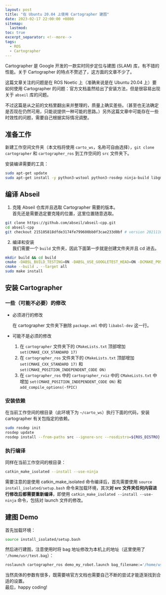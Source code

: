 ```yaml
---
layout: post
title: "在 Ubuntu 20.04 上使用 Cartographer 建图"
date: 2023-02-17 22:00:00 +0800
sitemap:
  lastmod: 
toc: true 
excerpt_separator: <!--more-->
tags:
  - ROS
  - Cartographer
---
```


Cartographer 是 Google 开发的一款实时同步定位与建图 (SLAM) 库，有不错的性能。关于 Cartographer 的特点不赘述了，这方面的文章不少了。   

这篇文章关注的问题是在 ROS Noetic 上（准确来说是在 Ubuntu 20.04 上）要如何使用 Cartographer 的问题：官方文档虽然给出了安装方法，但是很容易出现关于 `abseil` 库的问题。  

不过这篇是从之前的文档里翻出来并整理的，质量上确实差些。（甚至也无法确定是否现在仍然可用，只能说提供一种可能的思路。）另外这篇文章中可能存在一些时效性的问题，需要自己根据实际情况调整。

<!--more-->

## 准备工作

新建工作空间文件夹（本文档将使用 `carto_ws`，名称可自由选择），`git clone` `cartographer` 和 `cartographer_ros` 到工作空间的 `src` 文件夹下。  

安装编译需要的工具：  

```sh
sudo apt-get update
sudo apt-get install -y python3-wstool python3-rosdep ninja-build libgmock-dev
```

## 编译 Abseil

1. 克隆 Abseil 仓库并且选取 Cartographer 需要的版本。  
  首先还是需要选定要克隆的位置，这里位置随意选取。  
  ```sh 
  git clone https://github.com/abseil/abseil-cpp.git
  cd abseil-cpp
  git checkout 215105818dfde3174fe799600bb0f3cae233d0bf # version 20211102.0 which is specified in cartographer/scripts/install_abseil.sh
  ```

2. 编译和安装  
  我们需要一个 `build` 文件夹，因此下面第一步就是创建文件夹并且 cd 进去。  
  ```sh
  mkdir build && cd build
  cmake -DABSL_BUILD_TESTING=ON -DABSL_USE_GOOGLETEST_HEAD=ON -DCMAKE_POSITION_INDEPENDENT_CODE=ON -DCMAKE_CXX_STANDARD=17 ..
  cmake --build . --target all
  sudo make install
  ```

## 安装 Cartographer

### 一些（可能不必要）的修改

- 必须进行的修改

    在 cartographer 文件夹下删除 `package.xml` 中的 `libabsl-dev` 这一行。

- 可能不是必须的修改

    1. 在 `cartographer` 文件夹下的 `CMakeLists.txt` 顶部增加 `set(CMAKE_CXX_STANDARD 17)`
    2. 在 `cartographer_ros` 文件夹下的 `CMakeLists.txt` 顶部增加 `set(CMAKE_CXX_STANDARD 17)` 和 `set(CMAKE_POSITION_INDEPENDENT_CODE ON)`
    3. 在 `cartographer_ros` 中的 `cartographer_rviz` 中的 `CMakeLists.txt` 中增加 `set(CMAKE_POSITION_INDEPENDENT_CODE ON)` 和 `add_compile_options(-fPIC)`

### 安装依赖

在当前工作空间的根目录（此环境下为 `~/carto_ws`）执行下面的代码，安装 cartographer 有关包指定的依赖。  

```sh
sudo rosdep init 
rosdep update
rosdep install --from-paths src --ignore-src --rosdistro=${ROS_DISTRO} -y
```

### 执行编译

同样在当前工作空间的根目录：  

```sh
catkin_make_isolated --install --use-ninja
```

需要注意的是使用 catkin_make_isolated 命令编译后，首先需要使用 ```source install_isolated/setup.bash``` 命令来加载环境，其次**对 src 文件夹任何内容进行修改后都需要重新编译**，即使用 ```catkin_make_isolated --install --use-ninja``` 命令，包括对 launch 文件的修改。  

## 建图 Demo

首先加载环境：  

```sh
source install_isolated/setup.bash
```

然后进行建图，注意使用时将 bag 地址修改为本机上的地址（这里使用了 ```'/home/usr/test.bag```）：  

```sh
roslaunch cartographer_ros demo_my_robot.launch bag_filename:='/home/usr/test.bag'
```

当然具体的参数有很多，既需要啃官方文档也需要自己不断的尝试才能逐渐找到合适的设置。  
最后，happy coding!
